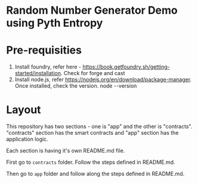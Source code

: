 # Random Number Generator Demo using Pyth Entropy

# Pre-requisities
1. Install foundry, refer here - https://book.getfoundry.sh/getting-started/installation. Check for forge and cast
2. Install node.js, refer https://nodejs.org/en/download/package-manager. Once installed, check the version.
node --version

# Layout
This repository has two sections - one is "app" and the other is "contracts". 
"contracts" section has the smart contracts and "app" section has the application logic.

Each section is having it's own README.md file.

First go to `contracts` folder. Follow the steps defined in README.md.

Then go to `app` folder and follow along the steps defined in README.md.



